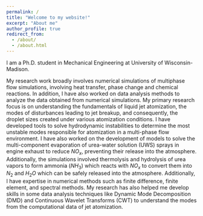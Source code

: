 ```yaml
---
permalink: /
title: "Welcome to my website!"
excerpt: "About me"
author_profile: true
redirect_from: 
  - /about/
  - /about.html
---
```


I am a Ph.D. student in Mechanical Engineering at University of Wisconsin-Madison. 

My research work broadly involves numerical simulations of multiphase flow simulations, involving heat transfer, phase change and chemical reactions. In addition, I have also worked on data analysis methods to analyze the data obtained from numerical simulations. My primary research focus is on understanding the fundamentals of liquid jet atomization, the modes of disturbances leading to jet breakup, and consequently, the droplet sizes created under various atomization conditions. I have developed tools to solve hydrodynamic instabilities to determine the most unstable modes responsible for atomization in a multi-phase flow environment.  I have also worked on the development of models to solve the multi-component evaporation of urea-water solution (UWS) sprays in engine exhaust to reduce $NO_x$, preventing their release into the atmosphere. Additionally, the simulations involved thermolysis and hydrolysis of urea vapors to form ammonia ($NH_3$) which reacts with $NO_x$ to convert them into $N_2$ and $H_2O$ which can be safely released into the atmosphere. Additionally, I have expertise in numerical methods such as finite difference, finite element, and spectral methods. My research has also helped me develop skills in some data analysis techniques like Dynamic Mode Decomposition (DMD) and Continuous Wavelet Transforms (CWT) to understand the modes from the computational data of jet atomization.
